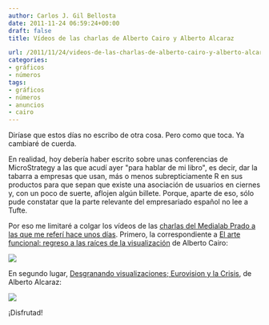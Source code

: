 ```yaml
---
author: Carlos J. Gil Bellosta
date: 2011-11-24 06:59:24+00:00
draft: false
title: Vídeos de las charlas de Alberto Cairo y Alberto Alcaraz

url: /2011/11/24/videos-de-las-charlas-de-alberto-cairo-y-alberto-alcaraz/
categories:
- gráficos
- números
tags:
- gráficos
- números
- anuncios
- cairo
---
```


Diríase que estos días no escribo de otra cosa. Pero como que toca. Ya cambiaré de cuerda.

En realidad, hoy debería haber escrito sobre unas conferencias de MicroStrategy a las que acudí ayer "para hablar de mi libro", es decir, dar la tabarra a empresas que usan, más o menos subrepticiamente R en sus productos para que sepan que existe una asociación de usuarios en ciernes y, con un poco de suerte, aflojen algún billete. Porque, aparte de eso, sólo pude constatar que la parte relevante del empresariado español no lee a Tufte.

Por eso me limitaré a colgar los vídeos de las [charlas del Medialab Prado a las que me referí hace unos días](http://www.datanalytics.com/2011/11/22/grupo-de-trabajo-sobre-periodismo-de-datos-en-madrid/). Primero, la correspondiente a [El arte funcional: regreso a las raíces de la visualización](http://medialab-prado.es/article/el_arte_funcional) de Alberto Cairo:

[![](/wp-uploads/2011/11/medialab_prado_cairo.png#center)
](http://medialab-prado.es/article/el_arte_funcional)

En segundo lugar, [Desgranando visualizaciones; Eurovision y la Crisis](http://medialab-prado.es/article/desgranando_visualizaciones), de Alberto Alcaraz:

[![](/wp-uploads/2011/11/medialab_prado_alcaraz.png#center)
](http://medialab-prado.es/article/desgranando_visualizaciones)

¡Disfrutad!
